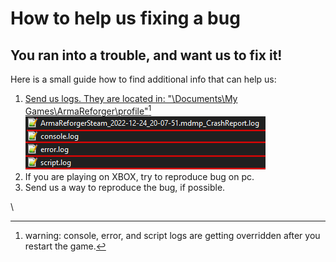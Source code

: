 # How to help us fixing a bug

## You ran into a trouble, and want us to fix it!

Here is a small guide how to find additional info that can help us:

1. [Send us logs. They are located in: "\Documents\My Games\ArmaReforger\profile"](#user-content-fn-1)[^1]![](<../../.gitbook/assets/image (2) (5).png>)&#x20;
2. If you are playing on XBOX, try to reproduce bug on pc.
3. Send us a way to reproduce the bug, if possible.

\


[^1]: warning: console, error, and script logs are getting overridden after you restart the game.
